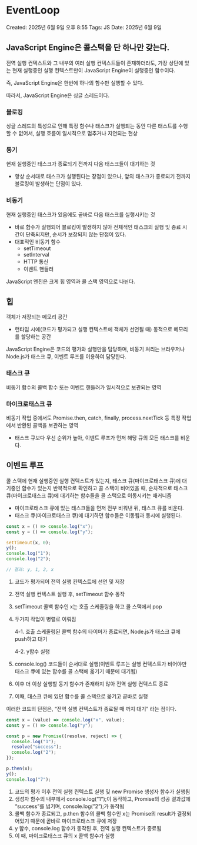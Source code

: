 # EventLoop

Created: 2025년 6월 9일 오후 8:55
Tags: JS
Date: 2025년 6월 9일

## JavaScript Engine은 콜스택을 단 하나만 갖는다.

전역 실행 컨텍스트와 그 내부의 여러 실행 컨텍스트들이 존재하더라도, 가장 상단에 있는 현재 실행중인 실행 컨텍스트만이 JavaScript Engine이 실행중인 함수이다.

즉, JavaScript Engine은 한번에 하나의 함수만 실행할 수 있다.

따라서, JavaScript Engine은 싱글 스레드이다.

### 블로킹

싱글 스레드의 특성으로 인해 특정 함수나 태스크가 실행되는 동안 다른 태스트를 수행할 수 없어서, 실행 흐름이 일시적으로 멈추거나 지연되는 현상

### 동기

현재 실행중인 태스크가 종료되기 전까지 다음 태스크들이 대기하는 것

- 항상 순서대로 태스크가 실행된다는 장점이 있으나, 앞의 태스크가 종료되기 전까지 블로킹이 발생하는 단점이 있다.

### 비동기

현재 실행중인 태스크가 있음에도 곧바로 다음 태스크를 실행시키는 것

- 바로 함수가 실행되어 블로킹이 발생하지 않아 전체적인 태스크의 실행 및 종료 시간이 단축되지만, 순서가 보장되지 않는 단점이 있다.
- 대표적인 비동기 함수
  - setTimeout
  - setInterval
  - HTTP 통신
  - 이벤트 핸들러

JavaScript 엔진은 크게 힙 영역과 콜 스택 영역으로 나뉜다.

## 힙

객체가 저장되는 메모리 공간

- 런타임 시에(코드가 평가되고 실행 컨텍스트에 객체가 선언될 때) 동적으로 메모리를 할당하는 공간

JavaScript Engine은 코드의 평가와 실행만을 담당하며, 비동기 처리는 브라우저나 Node.js가 태스크 큐, 이벤트 루프를 이용하여 담당한다.

### 태스크 큐

비동기 함수의 콜백 함수 또는 이벤트 핸들러가 일시적으로 보관되는 영역

### 마이크로태스크 큐

비동기 작업 중에서도 Promise.then, catch, finally, process.nextTick 등 특정 작업에서 반환된 콜백을 보관하는 영역

- 태스크 큐보다 우선 순위가 높아, 이벤트 루프가 먼저 해당 큐의 모든 태스크를 비운다.

## 이벤트 루프

콜 스택에 현재 실행중인 실행 컨텍스트가 있는지, 태스크 큐(마이크로태스크 큐)에 대기중인 함수가 있는지 반복적으로 확인하고 콜 스택이 비어있을 때, 순차적으로 태스크 큐(마이크로태스크 큐)에 대기하는 함수들을 콜 스택으로 이동시키는 매커니즘

- 마이크로태스크 큐에 있는 태스크들을 먼저 전부 비워낸 뒤, 태스크 큐를 비운다.
- 태스크 큐(마이크로태스크 큐)에 대기하던 함수들은 이동됨과 동시에 실행된다.

```jsx
const x = () => console.log("x");
const y = () => console.log("y");

setTimeout(x, 0);
y();
console.log("1");
console.log("2");

// 결과: y, 1, 2, x
```

1. 코드가 평가되어 전역 실행 컨텍스트에 선언 및 저장
2. 전역 실행 컨텍스트 실행 후, setTimeout 함수 동작
3. setTimeout 콜백 함수인 x는 호출 스케줄링을 하고 콜 스택에서 pop
4. 두가지 작업이 병렬로 이뤄짐

   4-1. 호출 스케줄링된 콜백 함수의 타이머가 종료되면, Node.js가 태스크 큐에 push하고 대기

   4-2. y함수 실행

5. console.log() 코드들이 순서대로 실행(이벤트 루프는 실행 컨텍스트가 비어야만 태스크 큐에 있는 함수를 콜 스택에 옮기기 때문에 대기됨)
6. 이후 더 이상 실행할 동기 함수가 존재하지 않아 전역 실행 컨텍스트 종료
7. 이때, 태스크 큐에 있던 함수를 콜 스택으로 옮기고 곧바로 실행

이러한 코드의 단점은, “전역 실행 컨텍스트가 종료될 때 까지 대기” 라는 점이다.

```jsx
const x = (value) => console.log("x", value);
const y = () => console.log("y");

const p = new Promise((resolve, reject) => {
  console.log("1");
  resolve("success");
  console.log("2");
});

p.then(x);
y();
console.log("7");
```

1. 코드의 평가 이후 전역 실행 컨텍스트 실행 및 new Promise 생성자 함수가 실행됨
2. 생성자 함수의 내부에서 console.log(”1”);이 동작하고, Promise의 성공 결과값에 “success”를 넘기며, console.log(”2”);가 동작됨
3. 콜백 함수가 종료되고, p.then 함수의 콜백 함수인 x는 Promise의 result가 결정되어있기 때문에 곧바로 마이크로태스크 큐에 저장
4. y 함수, console.log 함수가 동작된 후, 전역 실행 컨텍스트가 종료됨
5. 이 때, 마이크로태스크 큐의 x 콜백 함수가 실행
